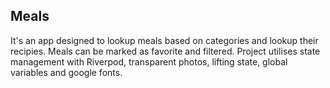 ## Meals
It's an app designed to lookup meals based on categories and lookup their recipies. Meals can be marked as favorite and filtered. Project utilises state management with Riverpod, transparent photos, lifting state, global variables and google fonts.


